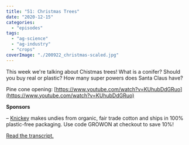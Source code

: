 ```yaml
---
title: "51: Christmas Trees"
date: "2020-12-15"
categories: 
  - "episodes"
tags: 
  - "ag-science"
  - "ag-industry"
  - "crops"
coverImage: "./200922_christmas-scaled.jpg"
---
```


This week we're talking about Chistmas trees! What is a conifer? Should you buy real or plastic? How many super powers does Santa Claus have?

Pine cone opening: [https://www.youtube.com/watch?v=KUhubDdGRuo](https://www.youtube.com/watch?v=KUhubDdGRuo)

**Sponsors**

– [Knickey](https://shareasale.com/r.cfm?b=1394995&u=2604378&m=90461&urllink=&afftrack=) makes undies from organic, fair trade cotton and ships in 100% plastic-free packaging. Use code GROWON at checkout to save 10%!

[Read the transcript.](https://www.onetogrowonpod.com/51-christmas-trees-transcript)
